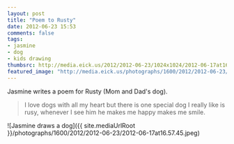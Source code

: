 ```yaml
---
layout: post
title: "Poem to Rusty"
date: 2012-06-23 15:53
comments: false
tags: 
- jasmine
- dog
- kids drawing
thumbsrc: http://media.eick.us/2012/2012-06-23/1024x1024/2012-06-17at16.57.45.jpeg
featured_image: "http://media.eick.us/photographs/1600/2012/2012-06-23/2012-06-17at16.57.45.jpeg"
---
```

Jasmine writes a poem for Rusty (Mom and Dad's dog).


> I love dogs with all my heart but there is one special dog I really like is rusy, whenever I see him he makes me happy makes me smile.

![Jasmine draws a dog]({{ site.mediaUrlRoot }}/photographs/1600/2012/2012-06-23/2012-06-17at16.57.45.jpeg)
